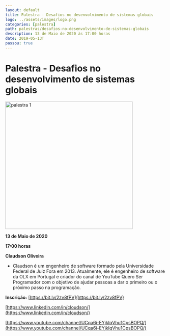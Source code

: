 ```yaml
---
layout: default
title: Palestra - Desafios no desenvolvimento de sistemas globais
logo: ../assets/images/logo.png
categories: [palestra]
path: palestras/desafios-no-desenvolvimento-de-sistemas-globais
description: 13 de Maio de 2020 às 17:00 horas
date: 2019-05-13T
passou: true
---
```



# Palestra - Desafios no desenvolvimento de sistemas globais

<img src="../assets/images/p1.jpeg" alt="palestra 1" width="400">
  
<i class="fa fa-calendar-check-o" aria-hidden="true" style="color: #159957"></i> **13 de Maio de 2020**

<i class="fa fa-clock-o" aria-hidden="true" style="color: #159957"></i> **17:00 horas**

<i class="fas fa-chalkboard-teacher"  style="color: #159957"></i> **Claudson Oliveira**

  * Claudson é um engenheiro de software formado pela Universidade Federal de Juiz Fora em 2013. Atualmente, ele é engenheiro de software da OLX em Portugal e criador do canal de YouTube Quero Ser Programador com o objetivo de ajudar pessoas a dar o primeiro ou o próximo passo na programação.   

<i class="fas fa-clipboard-check" style="color: #159957"></i> **Inscrição:** [https://bit.ly/2zv8fPV](https://bit.ly/2zv8fPV)

<i class="fab fa-linkedin" style="color: #159957"></i> [https://www.linkedin.com/in/cloudson/](https://www.linkedin.com/in/cloudson/)

<i class="fab fa-youtube" style="color: #159957"></i>  [https://www.youtube.com/channel/UCqa6i-EYjkIqVhu1CpsBOPQ/](https://www.youtube.com/channel/UCqa6i-EYjkIqVhu1CpsBOPQ/)
